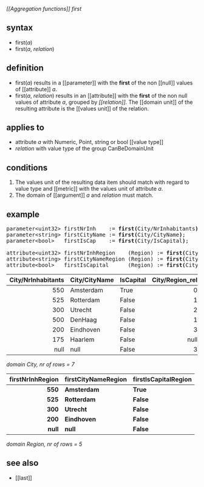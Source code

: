 *[[Aggregation functions]] first*

## syntax

- first(*a*)
- first(*a*, *relation*)

## definition

- first(*a*) results in a [[parameter]] with the **first** of the non [[null]] values of [[attribute]] *a*.
- first(*a*, *relation*) results in an [[attribute]] with the **first** of the non null values of attribute *a*, grouped by *[[relation]]*. The [[domain unit]] of the resulting attribute is the [[values unit]] of the relation.

## applies to

- attribute *a* with Numeric, Point, string or bool [[value type]]
- *relation* with value type of the group CanBeDomainUnit

## conditions

1.  The values unit of the resulting data item should match with regard to value type and [[metric]] with the values unit of attribute *a*.
2.  The domain of [[argument]] *a* and *relation* must match.

## example

<pre>
parameter&lt;uint32&gt; firstNrInh    := <B>first(</B>City/NrInhabitants<B>)</B>;  result = 550
parameter&lt;string&gt; firstCityName := <B>first(</B>City/CityName<B>)</B>;       result = ‘Amsterdam’
parameter&lt;bool&gt;   firstIsCap    := <B>first(</B>City/IsCapital<B>)</B>;      result = True

attribute&lt;uint32&gt; firstNrInhRegion    (Region) := <B>first(</B>City/NrInhabitants, City/Region_rel<B>)</B>;
attribute&lt;string&gt; firstCityNameRegion (Region) := <B>first(</B>City/CityName,      City/Region_rel<B>)</B>;
attribute&lt;bool&gt;   firstIsCapital      (Region) := <B>first(</B>City/IsCapital,     City/Region_rel<B>)</B>;
</pre>

| City/NrInhabitants | City/CityName | IsCapital | City/Region_rel |
|-------------------:|---------------|-----------|----------------:|
| 550                | Amsterdam     | True      | 0               |
| 525                | Rotterdam     | False     | 1               |
| 300                | Utrecht       | False     | 2               |
| 500                | DenHaag       | False     | 1               |
| 200                | Eindhoven     | False     | 3               |
| 175                | Haarlem       | False     | null            |
| null               | null          | False     | 3               |

*domain City, nr of rows = 7*

| **firstNrInhRegion** | **firstCityNameRegion** | **firstIsCapitalRegion** |
|---------------------:|-------------------------|--------------------------|
| **550**              | **Amsterdam**           | **True**                 |
| **525**              | **Rotterdam**           | **False**                |
| **300**              | **Utrecht**             | **False**                |
| **200**              | **Eindhoven**           | **False**                |
| **null**             | **null**                | **False**                |

*domain Region, nr of rows = 5*

## see also

- [[last]]